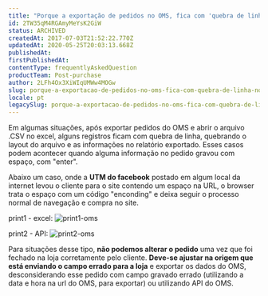 ```yaml
---
title: "Porque a exportação de pedidos no OMS, fica com 'quebra de linha' no excel?"
id: 2TW35qM4RGAmyMeYsK2GiW
status: ARCHIVED
createdAt: 2017-07-03T21:52:22.770Z
updatedAt: 2020-05-25T20:03:13.668Z
publishedAt: 
firstPublishedAt: 
contentType: frequentlyAskedQuestion
productTeam: Post-purchase
author: 2LFh4Ox3XiWIqUMWw4MOGw
slug: porque-a-exportacao-de-pedidos-no-oms-fica-com-quebra-de-linha-no-excel
locale: pt
legacySlug: porque-a-exportacao-de-pedidos-no-oms-fica-com-quebra-de-linha-no-excel
---
```


Em algumas situações, após exportar pedidos do OMS e abrir o arquivo .CSV no excel, alguns registros ficam com quebra de linha, quebrando o layout do arquivo e as informações no relatório exportado.
Esses casos podem acontecer quando alguma informação no pedido gravou com espaço, com "enter".

Abaixo um caso, onde a __UTM do facebook__ postado em algum local da internet levou o cliente para o site contendo um espaço na URL, o browser trata o espaço com um código "enconding" e deixa seguir o processo normal de navegação e compra no site.

print1 - excel:
![print1-oms](//images.contentful.com/alneenqid6w5/1VCM1e8XOMO88yCiokKGS2/929622ce8f009c1a6fff007f5225ddce/print1-oms.jpg)

print2 - API:
![print2-oms](//images.contentful.com/alneenqid6w5/5uxbAw046W4mQuEQWkoEGe/dbd6b801f6706f5e7d57ba32b4df44f6/print2-oms.JPG)


Para situações desse tipo, __não podemos alterar o pedido__ uma vez que foi fechado na loja corretamente pelo cliente. __Deve-se ajustar na origem que está enviando o campo errado para a loja__ e exportar os dados do OMS, desconsiderando esse pedido com campo gravado errado (utilizando a data e hora na url do OMS, para exportar) ou utilizando API do OMS.

